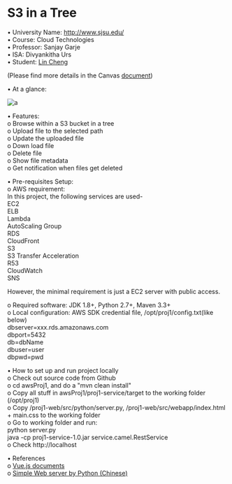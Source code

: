 
S3 in a Tree
======================


•	University Name: http://www.sjsu.edu/  
•	Course: Cloud Technologies  
•	Professor: Sanjay Garje  
•	ISA: Divyankitha Urs  
•	Student: [Lin Cheng](https://www.linkedin.com/in/lin-cheng-08b31630/)  

(Please find more details in the Canvas [document](https://sjsu.instructure.com/files/48297608))  
	  
•	At a glance:  
  
![a](https://github.com/xzchenglin/sjsu/blob/master/awsProj1/sc.png)  
  
•	Features:  
   o Browse within a S3 bucket in a tree  
   o	Upload file to the selected path  
   o	Update the uploaded file  
   o	Down load file  
   o	Delete file  
   o	Show file metadata  
   o	Get notification when files get deleted  

•	Pre-requisites Setup:  
   o	AWS requirement:  
    In this project, the following services are used-  
      EC2  
      ELB  
      Lambda  
      AutoScaling Group  
      RDS  
      CloudFront  
      S3  
      S3 Transfer Acceleration  
      R53  
      CloudWatch  
      SNS  
      
   However, the minimal requirement is just a EC2 server with public access.   
  
   o	Required software: JDK 1.8+, Python 2.7+, Maven 3.3+  
   o	Local configuration: AWS SDK credential file, /opt/proj1/config.txt(like below)  
      dbserver=xxx.rds.amazonaws.com  
      dbport=5432  
      db=dbName  
      dbuser=user  
      dbpwd=pwd  
  
•	How to set up and run project locally  
   o	Check out source code from Github  
   o	cd awsProj1, and do a "mvn clean install"  
   o	Copy all stuff in awsProj1/proj1-service/target to the working folder (/opt/proj1)  
   o	Copy /proj1-web/src/python/server.py, /proj1-web/src/webapp/index.html + main.css to the working folder  
   o	Go to working folder and run:  
       python server.py  
       java -cp proj1-service-1.0.jar  service.camel.RestService  
   o	Check http://localhost  
     
     
 •	References  
   o	[Vue.js documents](https://vuejs.org/v2/guide/)  
   o	[Simple Web server by Python (Chinese)](https://zhuanlan.zhihu.com/p/21323273)  


